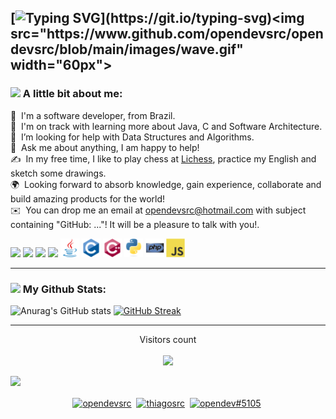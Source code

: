 [![Typing SVG](https://readme-typing-svg.demolab.com?font=Anonymous&size=35&duration=4000&pause=1000&color=98F4D7&vCenter=true&width=435&lines=Hi+there%2C+I'm+Thiago!;Nice+to+meet+you!)](https://git.io/typing-svg)<img src="https://www.github.com/opendevsrc/opendevsrc/blob/main/images/wave.gif" width="60px">
---
### <img src="https://github.com/TheDudeThatCode/TheDudeThatCode/blob/master/Assets/Developer.gif" width="25" /> A little bit about me:
📄 &nbsp;I'm a software developer, from Brazil.\
🌱 &nbsp;I'm on track with learning more about Java, C and Software Architecture.\
🤔 &nbsp;I’m looking for help with Data Structures and Algorithms.\
💬 &nbsp;Ask me about anything, I am happy to help!\
✍️ &nbsp;In my free time, I like to play chess at <a href="https://lichess.org/@/FreeAsFreedom" target="blank">Lichess</a>, practice my English and sketch some drawings.\
🌍 &nbsp;Looking forward to absorb knowledge, gain experience, collaborate and build amazing products for the world!\
✉️ &nbsp;You can drop me an email at opendevsrc@hotmail.com with subject containing "GitHub: ..."! It will be a pleasure to talk with you!.

![](https://img.shields.io/static/v1?style=flat-square&message=GNU/Linux&logo=linux&labelColor=black&color=darkred&logoColor=white&label=%20)
![](https://img.shields.io/static/v1?style=flat-square&message=Git&logo=git&labelColor=black&color=red&logoColor=red&label=%20)
![](https://img.shields.io/static/v1?style=flat-square&message=Neovim&logo=neovim&labelColor=black&color=darkgreen&logoColor=darkgreen&label=%20)
![](https://img.shields.io/static/v1?style=flat-square&message=PowerShell&logo=powershell&labelColor=black&color=lightblue&logoColor=white&label=%20)
<img src='https://github.com/opendevsrc/opendevsrc/blob/main/images/java.svg' width='30'/> <img src='https://github.com/opendevsrc/opendevsrc/blob/main/images/c-original.svg' width='30'/> <img src='https://github.com/opendevsrc/opendevsrc/blob/main/images/cpp.svg' width='30'/> <img src='https://github.com/opendevsrc/opendevsrc/blob/main/images/python.svg' width='30'/> <img src='https://github.com/opendevsrc/opendevsrc/blob/main/images/php.svg' width='30'/> <img src='https://github.com/opendevsrc/opendevsrc/blob/main/images/js.svg' width='30'/>

---
### <img src='https://logos-download.com/wp-content/uploads/2016/09/GitHub_logo.png' width='25' /> My Github Stats:
![Anurag's GitHub stats](https://github-readme-stats.vercel.app/api?username=opendevsrc&layout=compact&show_icons=true&icon_color=98F4D7&text_color=e0fcf8&title_color=58fccd&bg_color=00000000)
[![GitHub Streak](https://github-readme-streak-stats.herokuapp.com/?user=opendevsrc&theme=dark-smoky)](https://git.io/streak-stats)

---

<p align="center" > 
  Visitors count<br>
  </br><img src="https://profile-counter.glitch.me/opendevsrc/count.svg" />
</p>

<img src="stats.gif" width="90%">

<p align="center">
  <a href="https://twitter.com/opendevsrc" target="blank"><img align="center" src="https://cdn.jsdelivr.net/npm/simple-icons@3.0.1/icons/twitter.svg" alt="opendevsrc" height="30" width="30" /></a>&nbsp;
  <a href="https://linkedin.com/in/thiagosrc" target="blank"><img align="center" src="https://cdn.jsdelivr.net/npm/simple-icons@3.0.1/icons/linkedin.svg" alt="thiagosrc" height="30" width="30" /></a>&nbsp;
  <a href="http://discord.com/users/opendev#5105" target="blank"><img align="center" src="https://cdn.jsdelivr.net/npm/simple-icons@3.0.1/icons/discord.svg" alt="opendev#5105" height="40" width="30" /></a>&nbsp;
</p>
